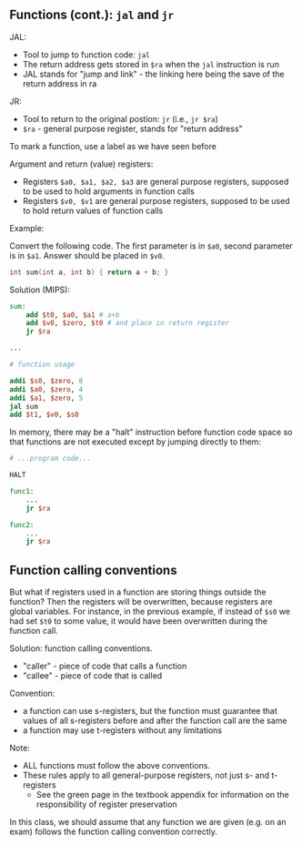 ## Functions (cont.): `jal` and `jr`

JAL:

- Tool to jump to function code: `jal`
- The return address gets stored in `$ra` when the `jal` instruction is run
- JAL stands for "jump and link" - the linking here being the save of the return address in ra

JR:

- Tool to return to the original postion: `jr` (i.e., `jr $ra`)
- `$ra` - general purpose register, stands for "return address"

To mark a function, use a label as we have seen before

Argument and return (value) registers:

- Registers `$a0, $a1, $a2, $a3` are general purpose registers, supposed to be used to hold arguments in function calls
- Registers `$v0, $v1` are general purpose registers, supposed to be used to hold return values of function calls

Example:

Convert the following code. The first parameter is in `$a0`, second parameter is in `$a1`. Answer should be placed in `$v0`.

```c++
int sum(int a, int b) { return a + b; }
```

Solution (MIPS):

```mips
sum:
    add $t0, $a0, $a1 # a+b
    add $v0, $zero, $t0 # and place in return register
    jr $ra

...

# function usage

addi $s0, $zero, 8
addi $a0, $zero, 4
addi $a1, $zero, 5
jal sum
add $t1, $v0, $s0
```

In memory, there may be a "halt" instruction before function code space so that functions are not executed except by jumping directly to them:

```mips
# ...program code...

HALT

func1: 
    ...
    jr $ra

func2:
    ...
    jr $ra
```

## Function calling conventions

But what if registers used in a function are storing things outside the function? Then the registers will be overwritten, because registers are global variables. For instance, in the previous example, if instead of `$s0` we had set `$t0` to some value, it would have been overwritten during the function call.

Solution: function calling conventions.

- "caller" - piece of code that calls a function
- "callee" - piece of code that is called

Convention:

- a function can use s-registers, but the function must guarantee that values of all s-registers before and after the function call are the same
- a function may use t-registers without any limitations

Note:

- ALL functions must follow the above conventions.
- These rules apply to all general-purpose registers, not just s- and t-registers
  - See the green page in the textbook appendix for information on the responsibility of register preservation

In this class, we should assume that any function we are given (e.g. on an exam) follows the function calling convention correctly.

